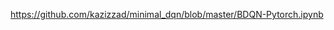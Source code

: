 

<!--
 * @version:
 * @Author:  StevenJokess https://github.com/StevenJokess
 * @Date: 2020-12-22 11:20:22
 * @LastEditors:  StevenJokess https://github.com/StevenJokess
 * @LastEditTime: 2020-12-22 11:20:23
 * @Description:
 * @TODO::
 * @Reference:
-->
https://github.com/kazizzad/minimal_dqn/blob/master/BDQN-Pytorch.ipynb
